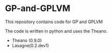 # GP-and-GPLVM

This repository contains code for GP and GPLVM

The code is written in python and uses the Theano.
* Theano (0.9.0)
* Lasagne(0.2.dev1)
